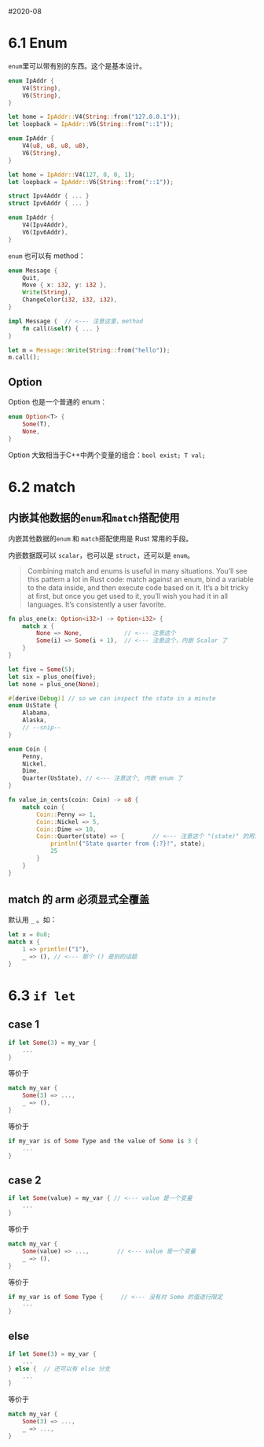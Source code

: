 #2020-08

# 6.1 Enum
`enum`里可以带有别的东西。这个是基本设计。
``` rust
enum IpAddr {
    V4(String),
    V6(String),
}

let home = IpAddr::V4(String::from("127.0.0.1"));
let loopback = IpAddr::V6(String::from("::1"));
```

``` rust
enum IpAddr {
    V4(u8, u8, u8, u8),
    V6(String),
}

let home = IpAddr::V4(127, 0, 0, 1);
let loopback = IpAddr::V6(String::from("::1"));
```

``` rust
struct Ipv4Addr { ... }
struct Ipv6Addr { ... }

enum IpAddr {
    V4(Ipv4Addr),
    V6(Ipv6Addr),
}
```

`enum` 也可以有 method：
```rust
enum Message {
    Quit,
    Move { x: i32, y: i32 },
    Write(String),
    ChangeColor(i32, i32, i32),
}

impl Message {  // <--- 注意这里，method
    fn call(&self) { ... }
}

let m = Message::Write(String::from("hello"));
m.call();
```

## Option

Option 也是一个普通的 enum：
``` rust
enum Option<T> {
	Some(T),
	None,
}
```

Option 大致相当于C++中两个变量的组合：`bool exist; T val;`

# 6.2 match

## 内嵌其他数据的`enum`和`match`搭配使用
内嵌其他数据的`enum` 和 `match`搭配使用是 Rust 常用的手段。

内嵌数据既可以 `scalar`，也可以是 `struct`，还可以是 `enum`。

> Combining match and enums is useful in many situations. You’ll see this pattern a lot in Rust code: match against an enum, bind a variable to the data inside, and then execute code based on it. It’s a bit tricky at first, but once you get used to it, you’ll wish you had it in all languages. It’s consistently a user favorite.

``` rust
fn plus_one(x: Option<i32>) -> Option<i32> {
    match x {
        None => None,            // <--- 注意这个
        Some(i) => Some(i + 1),  // <--- 注意这个，内嵌 Scalar 了
    }
}

let five = Some(5);
let six = plus_one(five);
let none = plus_one(None);
```

``` rust
#[derive(Debug)] // so we can inspect the state in a minute
enum UsState {
    Alabama,
    Alaska,
    // --snip--
}

enum Coin {
    Penny,
    Nickel,
    Dime,
    Quarter(UsState), // <--- 注意这个, 内嵌 enum 了
}

fn value_in_cents(coin: Coin) -> u8 {
    match coin {
        Coin::Penny => 1,
        Coin::Nickel => 5,
        Coin::Dime => 10,
        Coin::Quarter(state) => {        // <--- 注意这个 "(state)" 的用法
            println!("State quarter from {:?}!", state);
            25
        }
    }
}
```

## match 的 arm 必须显式全覆盖
默认用 `_` 。如：

``` rust
let x = 0u8;
match x {
	1 => println!("1"),
	_ => (), // <--- 那个 () 是别的话题
}
```

# 6.3 `if let`
## case 1
``` rust
if let Some(3) = my_var {
	...
}
```
等价于
``` rust
match my_var {
	Some(3) => ...,
	_ => (),
}
```
等价于
``` rust
if my_var is of Some Type and the value of Some is 3 {
	...
}
```

## case 2
``` rust
if let Some(value) = my_var { // <--- value 是一个变量
	...
}
```
等价于
``` rust
match my_var {
	Some(value) => ...,        // <--- value 是一个变量
	_ => (),
}
```
等价于
``` rust
if my_var is of Some Type {     // <--- 没有对 Some 的值进行限定
	...
}
```

## else
``` rust
if let Some(3) = my_var {
	...
} else {  // 还可以有 else 分支
	...
}
```
等价于
``` rust
match my_var {
	Some(3) => ...,
	_ => ...,
}
```